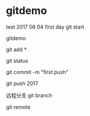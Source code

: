 # gitdemo
test
2017 06 04  first day   git start 


gitdemo


git  add * 

git  status 


git  commit -m "first push"


git push  2017  


远程分支    git  branch 


git  remote  

